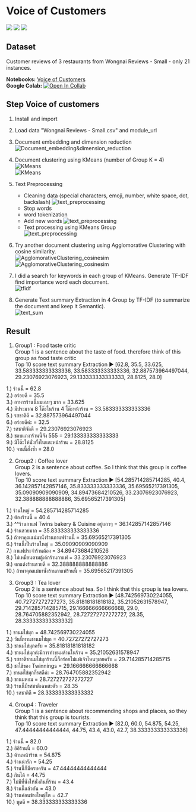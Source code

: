 # Voice of Customers
[![](https://img.shields.io/badge/-NLP-blue)](#) [![](https://img.shields.io/badge/-Text-Summarization-blue)](#) [![](https://img.shields.io/badge/-Google--Colab-blue)](#)   

## Dataset
Customer reviews of 3 restaurants from Wongnai Reviews - Small - only 21 instances.  

**Notebooks:** [Voice of Customers](./07-Voice-of-Customers.ipynb)  
**Google Colab:** [![Open In Collab](https://colab.research.google.com/assets/colab-badge.svg)](https://colab.research.google.com/github/kodchakorn/BADS7105-CRM-Analytics/blob/main/Homework%2011%20-%20Voice%20of%20Customers/07-Voice-of-Customers.ipynb)  
  
## Step Voice of customers
1. Install and import  
2. Load data "Wongnai Reviews - Small.csv" and module_url  
3. Document embedding and dimension reduction  
![Document_embedding&dimension_reduction](./01_Document_embedding&dimension_reduction.png)  
4. Document clustering using KMeans (number of Group K = 4)  
![KMeans](./02_KMeans.png)  
![KMeans](./03_KMeans.png)  
5. Text Preprocessing  
   - Cleaning data (special characters, emoji, number, white space, dot, backslash) 
   ![text_preprocessing](./04_text_preprocessing.png)  
   - Stop words  
   - word tokenization   
   - Add new words
   ![text_preprocessing](./05_text_preprocessing.png)    
   - Text processing using KMeans Group  
   ![text_preprocessing](./06_text_preprocessing.png) 
 6. Try another document clustering using Agglomorative Clustering with cosine similarity.  
 ![AgglomorativeClustering_cosinesim](./07_AgglomorativeClustering_cosinesim.png) 
 ![AgglomorativeClustering_cosinesim](./08_AgglomorativeClustering_cosinesim.png) 
 
 7. I did a search for keywords in each group of KMeans. Generate TF-IDF find importance word each document.  
 ![tfidf](./09_tfidf.png)  
 8. Generate Text summary Extraction in 4 Group by TF-IDF (to summarize the document and keep it Semantic).  
 ![text_sum](./10_text_sum.png) 
  
## Result  
1. Group1 : Food taste critic  
Group 1 is a sentence about the taste of food. therefore think of this group as food taste critic   
Top 10 score text summary Extraction ▶ [62.8, 35.5, 33.625, 33.583333333333336, 33.583333333333336, 32.887573964497044, 29.23076923076923, 29.133333333333333, 28.8125, 28.0]  
  
1.) ร้านนี้ = 62.8  
2.) อร่อยดี = 35.5  
3.) อาหารร้านนี้ผมเฉยๆ มาก = 33.625  
4.) มีประมาณ 8 โต๊ะในร้าน 4 โต๊ะหน้าร้าน = 33.583333333333336  
5.) รสชาติดี = 32.887573964497044  
6.) อร่อยดีค่ะ = 32.5  
7.) รสชาติจัดดี = 29.23076923076923  
8.) ชอบแกงาร้านนี้จัง 555 = 29.133333333333333  
9.) มีโต๊ะให้นั่งทั้งในและหน้าร้าน = 28.8125  
10.) จานนี้สั่งซ้ำ = 28.0  

  
2. Group2 : Coffee lover  
Group 2 is a sentence about coffee. So I think that this group is coffee lovers.    
Top 10 score text summary Extraction ▶ [54.285714285714285, 40.4, 36.142857142857146, 35.833333333333336, 35.69565217391305, 35.09090909090909, 34.89473684210526, 33.23076923076923, 32.388888888888886, 35.69565217391305]  
  
1.) ร้านใหญ่ = 54.285714285714285  
2.) ต้องร้านนี้ = 40.4  
3.) ^^ร้านกาแฟ Twins bakery & Cuisine อยู่แถวๆ = 36.142857142857146  
4.) ร้านสวยมาก = 35.833333333333336  
5.) ถ้าพาคุณแม่มานั่งร้านกาแฟร้านนี้ = 35.69565217391305  
6.) ร้านนี้เป็นร้านใหญ่ = 35.09090909090909  
7.) กาแฟประจำร้านต้อง = 34.89473684210526  
8.) ไม่เหมือนตามตู้เค้กร้านกาแฟ = 33.23076923076923  
9.) ตกแต่งร้านสวยดี = 32.388888888888886  
10.) ถ้าพาคุณแม่มานั่งร้านกาแฟร้านนี้ = 35.69565217391305  
  

3. Group3 : Tea lover  
Group 2 is a sentence about tea. So I think that this group is tea lovers. 
Top 10 score text summary Extraction ▶ [48.742569730224055, 40.72727272727273, 35.81818181818182, 35.21052631578947, 29.714285714285715, 29.166666666666668, 29.0, 28.764705882352942, 28.727272727272727, 28.35, 28.333333333333332]  
  
1.) ชานมไข่มุก = 48.742569730224055  
2.) วันนี้ทานชานมไข่มุก = 40.72727272727273  
3.) ชานมไข่มุกครับ = 35.81818181818182  
4.) ชานมไข่มุกค่ะมีการทำขนมด้านในร้าน = 35.21052631578947  
5.) รสชาติชานมไข่มุกร้านนี้ก็อร่อยไม่แพ้เจ้าไหนๆเลยครับ = 29.714285714285715  
6.) ชาใช้ของ Twinnings = 29.166666666666668  
7.) ชานมไข่มุกก็รสดีค่ะ = 28.764705882352942  
8.) ชานมหอม = 28.727272727272727  
9.) ร้านนี้มีรสชาติเฉพสะตัว = 28.35  
10.) รสชาติดี = 28.333333333333332  
  

4. Group4 : Traveler  
Group 1 is a sentence about recommending shops and places, so they think that this group is tourists.  
Top 10 score text summary Extraction ▶ [82.0, 60.0, 54.875, 54.25, 47.44444444444444, 44.75, 43.4, 43.0, 42.7, 38.333333333333336]  

1.) ร้านนี้ = 82.0  
2.) อิอิร้านนี้ = 60.0  
3.) ด้านหน้าร้าน = 54.875  
4.) ร้านน่ารัก = 54.25  
5.) ร้านนี้ก็มีครบครัน = 47.44444444444444  
6.) กินได้ = 44.75  
7.) ไม่มีที่นั่งให้นั่งกินที่ร้าน = 43.4  
8.) ร้านนี้แล้วกัน = 43.0  
9.) ร้านค่อนข้างใหญ่โต = 42.7  
10.) พูดดี = 38.333333333333336  
